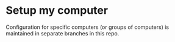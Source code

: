 # Setup my computer

Configuration for specific computers (or groups of computers) is maintained in
separate branches in this repo.
